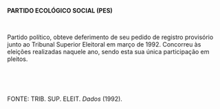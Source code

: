 **PARTIDO ECOLÓGICO SOCIAL (PES)**

 

Partido político, obteve deferimento de seu pedido de registro
provisório junto ao Tribunal Superior Eleitoral em março de 1992.
Concorreu às eleições realizadas naquele ano, sendo esta sua única
participação em pleitos.

 

 

FONTE: TRIB. SUP. ELEIT. *Dados* (1992).

 
